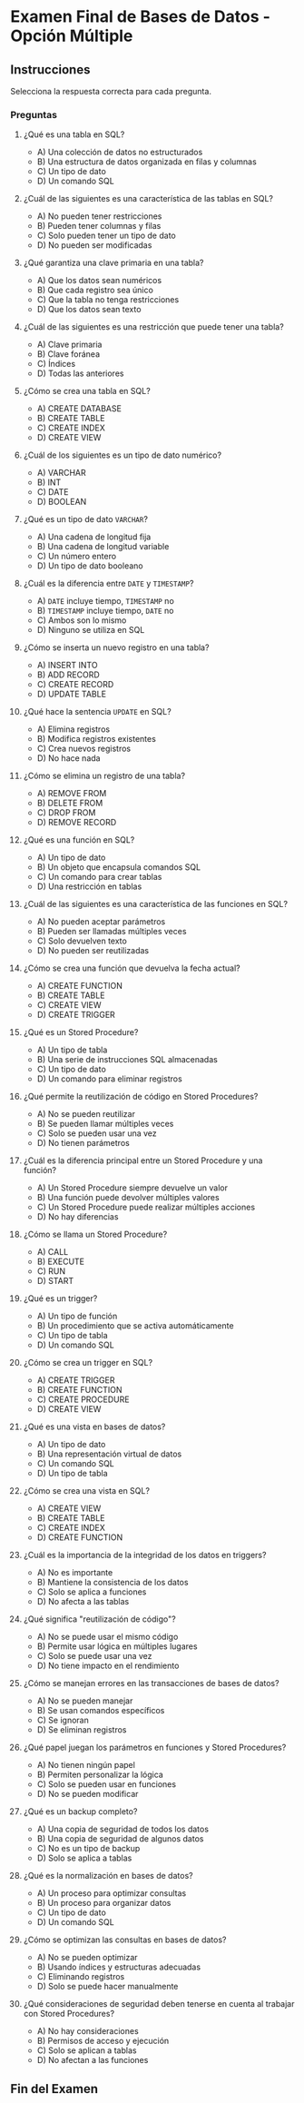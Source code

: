 # Examen Final de Bases de Datos - Opción Múltiple

## Instrucciones
Selecciona la respuesta correcta para cada pregunta.

### Preguntas

1. ¿Qué es una tabla en SQL?
   - A) Una colección de datos no estructurados
   - B) Una estructura de datos organizada en filas y columnas
   - C) Un tipo de dato
   - D) Un comando SQL

2. ¿Cuál de las siguientes es una característica de las tablas en SQL?
   - A) No pueden tener restricciones
   - B) Pueden tener columnas y filas
   - C) Solo pueden tener un tipo de dato
   - D) No pueden ser modificadas

3. ¿Qué garantiza una clave primaria en una tabla?
   - A) Que los datos sean numéricos
   - B) Que cada registro sea único
   - C) Que la tabla no tenga restricciones
   - D) Que los datos sean texto

4. ¿Cuál de las siguientes es una restricción que puede tener una tabla?
   - A) Clave primaria
   - B) Clave foránea
   - C) Índices
   - D) Todas las anteriores

5. ¿Cómo se crea una tabla en SQL?
   - A) CREATE DATABASE
   - B) CREATE TABLE
   - C) CREATE INDEX
   - D) CREATE VIEW

6. ¿Cuál de los siguientes es un tipo de dato numérico?
   - A) VARCHAR
   - B) INT
   - C) DATE
   - D) BOOLEAN

7. ¿Qué es un tipo de dato `VARCHAR`?
   - A) Una cadena de longitud fija
   - B) Una cadena de longitud variable
   - C) Un número entero
   - D) Un tipo de dato booleano

8. ¿Cuál es la diferencia entre `DATE` y `TIMESTAMP`?
   - A) `DATE` incluye tiempo, `TIMESTAMP` no
   - B) `TIMESTAMP` incluye tiempo, `DATE` no
   - C) Ambos son lo mismo
   - D) Ninguno se utiliza en SQL

9. ¿Cómo se inserta un nuevo registro en una tabla?
   - A) INSERT INTO
   - B) ADD RECORD
   - C) CREATE RECORD
   - D) UPDATE TABLE

10. ¿Qué hace la sentencia `UPDATE` en SQL?
    - A) Elimina registros
    - B) Modifica registros existentes
    - C) Crea nuevos registros
    - D) No hace nada

11. ¿Cómo se elimina un registro de una tabla?
    - A) REMOVE FROM
    - B) DELETE FROM
    - C) DROP FROM
    - D) REMOVE RECORD

12. ¿Qué es una función en SQL?
    - A) Un tipo de dato
    - B) Un objeto que encapsula comandos SQL
    - C) Un comando para crear tablas
    - D) Una restricción en tablas

13. ¿Cuál de las siguientes es una característica de las funciones en SQL?
    - A) No pueden aceptar parámetros
    - B) Pueden ser llamadas múltiples veces
    - C) Solo devuelven texto
    - D) No pueden ser reutilizadas

14. ¿Cómo se crea una función que devuelva la fecha actual?
    - A) CREATE FUNCTION
    - B) CREATE TABLE
    - C) CREATE VIEW
    - D) CREATE TRIGGER

15. ¿Qué es un Stored Procedure?
    - A) Un tipo de tabla
    - B) Una serie de instrucciones SQL almacenadas
    - C) Un tipo de dato
    - D) Un comando para eliminar registros

16. ¿Qué permite la reutilización de código en Stored Procedures?
    - A) No se pueden reutilizar
    - B) Se pueden llamar múltiples veces
    - C) Solo se pueden usar una vez
    - D) No tienen parámetros

17. ¿Cuál es la diferencia principal entre un Stored Procedure y una función?
    - A) Un Stored Procedure siempre devuelve un valor
    - B) Una función puede devolver múltiples valores
    - C) Un Stored Procedure puede realizar múltiples acciones
    - D) No hay diferencias

18. ¿Cómo se llama un Stored Procedure?
    - A) CALL
    - B) EXECUTE
    - C) RUN
    - D) START

19. ¿Qué es un trigger?
    - A) Un tipo de función
    - B) Un procedimiento que se activa automáticamente
    - C) Un tipo de tabla
    - D) Un comando SQL

20. ¿Cómo se crea un trigger en SQL?
    - A) CREATE TRIGGER
    - B) CREATE FUNCTION
    - C) CREATE PROCEDURE
    - D) CREATE VIEW

21. ¿Qué es una vista en bases de datos?
    - A) Un tipo de dato
    - B) Una representación virtual de datos
    - C) Un comando SQL
    - D) Un tipo de tabla

22. ¿Cómo se crea una vista en SQL?
    - A) CREATE VIEW
    - B) CREATE TABLE
    - C) CREATE INDEX
    - D) CREATE FUNCTION

23. ¿Cuál es la importancia de la integridad de los datos en triggers?
    - A) No es importante
    - B) Mantiene la consistencia de los datos
    - C) Solo se aplica a funciones
    - D) No afecta a las tablas

24. ¿Qué significa "reutilización de código"?
    - A) No se puede usar el mismo código
    - B) Permite usar lógica en múltiples lugares
    - C) Solo se puede usar una vez
    - D) No tiene impacto en el rendimiento

25. ¿Cómo se manejan errores en las transacciones de bases de datos?
    - A) No se pueden manejar
    - B) Se usan comandos específicos
    - C) Se ignoran
    - D) Se eliminan registros

26. ¿Qué papel juegan los parámetros en funciones y Stored Procedures?
    - A) No tienen ningún papel
    - B) Permiten personalizar la lógica
    - C) Solo se pueden usar en funciones
    - D) No se pueden modificar

27. ¿Qué es un backup completo?
    - A) Una copia de seguridad de todos los datos
    - B) Una copia de seguridad de algunos datos
    - C) No es un tipo de backup
    - D) Solo se aplica a tablas

28. ¿Qué es la normalización en bases de datos?
    - A) Un proceso para optimizar consultas
    - B) Un proceso para organizar datos
    - C) Un tipo de dato
    - D) Un comando SQL

29. ¿Cómo se optimizan las consultas en bases de datos?
    - A) No se pueden optimizar
    - B) Usando índices y estructuras adecuadas
    - C) Eliminando registros
    - D) Solo se puede hacer manualmente

30. ¿Qué consideraciones de seguridad deben tenerse en cuenta al trabajar con Stored Procedures?
    - A) No hay consideraciones
    - B) Permisos de acceso y ejecución
    - C) Solo se aplican a tablas
    - D) No afectan a las funciones

## Fin del Examen